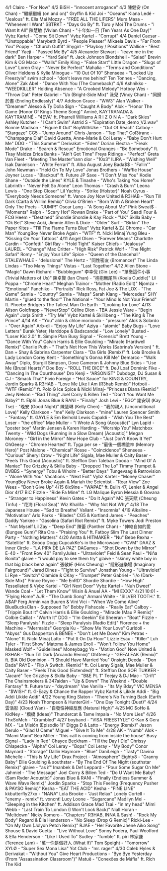 4/1
Clairo - 
"For Now"
4/2
BiSH - 
"​​innocent arrogance"
4/3
陳健安 (On Chan) - 
"繼續繼續 (​​on and on)"
Gryffin & Kid Joi - 
"Oceans"
Kiana Ledé - 
"Jealous"
 ft. Ella Mai
Mozzy - 
"FREE ALL THE LIFERS"
Mura Masa - 
"Whenever I Want"
SBTRKT - 
"Days Go By"
 ft. Toro y Moi
The Drums - 
"I Want It All"
陳慧敏 (Vivian Chan) - 
"十年如一日 (Ten Years As One Day)"
Vybz Kartel - 
"Come Sit Down"
Vybz Kartel - 
"Corrupt"
4/4
Daniel Caesar - 
"Unstoppable"
Marybeth Byrd - 
"People Pleaser"
Mikaela Davis - 
"Far From You"
Poppy - 
"Church Outfit"
Shygirl - 
"Playboy / Positions"
Wallice - 
"Best Friend"
Yaeji - 
"Passed Me By"
4/5
Alexander Stewart - 
"leave me in the dark"
Ben Harper - 
"Yard Sale"
 ft. Jack Johnson
Blondshell - 
"Salad"
Brevin Kim & OG Maco - 
"Walls"
Emily King - 
"False Start"
Little Dragon - 
"Slugs of Love"
Loren Gray - 
"Never Be Perfect"
Mahalia - 
"Terms and Conditions"
Oliver Heldens & Kylie Minogue - 
"10 Out Of 10"
Shenseea - 
"Locked Up Freestyle"
swim school - 
"​don't leave me behind"
Ten Tonnes - 
"Dancing, Alone"
Zak Abel - 
"Dance With You (The Comeback)"
4/6
Ashnikko - 
"WEEDKILLER"
Holding Absence - 
"A Crooked Melody"
Hotboy Wes - 
"Throw Dat"
Peter Gabriel - 
"i/o (Bright-Side Mix)"
泳兒 (Vincy Chan) - 
"同歸於盡 (Ending Endlessly)"
4/7
Addison Grace - 
"WW3"
Alan Walker - 
"Dreamer"
Alesso & Ty Dolla $ign - 
"Caught A Body"
Alok - 
"Honor The Game (Honor Of Kings Theme Song)"
Aminé, KAYTRANADA & KAYTRAMINÉ - 
"4EVA"
 ft. Pharrell Williams
A R I Z O N A - 
"Dark Skies"
Ashley Kutcher - 
"I Can't Swim"
Astrid S - 
"Expiration Date_demo_V2.wav"
Bonnie Madison - 
"Figure It Out"
BoyWithUke - 
"Out Of Reach"
Calboy - 
"Stargaze"
CG5 - 
"Jump Around"
Chris Janson - 
"Tap That"
Col3trane - 
"Champagne Dial"
David Guetta, Anne-Marie & Coi Leray - 
"Baby Don't Hurt Me"
DDG - 
"This Summer"
Derivakat - 
"Eden"
Dorian Electra - 
"Freak Mode"
Drake - 
"Search & Rescue"
Emotional Oranges - 
"Be Somebody"
 ft. Tkay Maidza
Erica Banks - 
"Ain't Got Time"
Freya Ridings - 
"Perfect"
Greta Van Fleet - 
"Meeting The Master"
​iann dior - 
"10x3"
ILIRA - 
"Wishing Well"
Isak Danielson - 
"White Ferrari"
 ft. Alba August
Joey Bada$$ - 
"Fallin'"
John Newman - 
"Hold On To My Love"
Jonas Brothers - 
"Waffle House"
Joyner Lucas - 
"Blackout"
 ft. Future
JP Saxe - 
"I Don't Miss You"
Kodie Shane - 
"Outside the Lines"
KYLE & Tinashe - 
"Who's Taking You Home"
Labrinth - 
"Never Felt So Alone"
Leon Thomas - 
"Crash & Burn"
Leona Lewis - 
"One Step Closer"
Lil Yachty - 
"Strike (Holster)"
Noah Cyrus - 
"Everybody Needs Someone"
 ft. Vance Joy
Now United & R3HAB - 
"Run Till Dark (Carta & Willim Remix)"
Olivia O'Brien - 
"Born With A Broken Heart"
Only The Poets - 
"JUMP!"
Oscar Lang - 
"A Song About Me"
Pink Sweat$ - 
"Moments"
Ralph - 
"Scary Hot"
Rowan Drake - 
"Part of You"
Saadi Four & FCG Heem - 
"Destined"
Shordie Shordie & Kay Flock - 
"UK"
Skilla Baby - 
"Ok Bet"
Steve Aoki, Jimmie Allen & Dixie - 
"Older"
Surf - 
"Birkin"
The Paper Kites - 
"Till The Flame Turns Blue"
Vybz Kartel & ZJ Chrome - 
"Car Man"
YoungBoy Never Broke Again - 
"WTF"
 ft. Nicki Minaj
Yung Bleu - 
"Kissing On Your Tattoos"
4/11
Angel Olsen - 
"Forever Means"
Charlotte Cardin - 
"Confetti"
Girl Ray - 
"Hold Tight"
Kaiser Chiefs - 
"Jealousy"
LAUREL - 
"Change"
Mac Critter - 
"High Risk"
Patrick Wolf - 
"The Night Safari"
Romy - 
"Enjoy Your Life"
Spice - 
"Queen of the Dancehall"
STALEWHALE - 
"delusional"
The Hertz - 
"同性密友 (Bromance)"
The Linda Lindas - 
"Too Many Things"
Vistas - 
"Last Together"
4/12
Allen Stone - 
"Magic"
Dawn Richard - 
"Bubblegum"
李幸倪 (Gin Lee) - 
"單戀這件小事 (Trivial Matters of Us)"
陳卓賢 (Ian Chan) - 
"抱抱無尾熊 (Koala Cuddle)"
Lil Poppa - 
"Chrome Heart"
Meghan Trainor - 
"Mother (Radio Edit)"
Njomza - 
"Emotional"
Panchiko - 
"Portraits"
Rick Ross, Fat Joe & The LOX - 
"The Game"
Samia - 
"Country"
Samia - 
"Maps"
Sarah Klang - 
"Mercedes"
SHY Martin - 
"glued to the floor"
The National - 
"Your Mind Is Not Your Friend"
 ft. Phoebe Bridgers
The Tallest Man On Earth - 
"Looking for Love"
4/13
Alison Goldfrapp - 
"NeverStop"
Céline Dion - TBA
Jessie Ware - 
"Begin Again"
Jorja Smith - 
"Try Me"
Vybz Kartel & Skillibeng - 
"The King & The Prince"
4/14
AK - 
"You"
aldn & chloe moriondo - 
"pressure"
Alok & Solardo - 
"Over Again"
Arb-di - 
"Enjoy My Life"
Aziya - 
"atomic"
Baby Bugs - 
"Love Letters"
Burak Yeter, Harddope & Badscandal - 
"Low Lonely"
Busted - 
"Loser Kid 2.0"
 ft. Simple Plan
Busy Signal - 
"Forensic"
Brett Young - 
"Dance With You"
Calvin Harris & Ellie Goulding - 
"Miracle (Hardwell Remix)"
Charlie Puth - "
That's Not How This Works (Sabrina’s Version)
" ft. Dan + Shay & Sabrina Carpenter
Ciara - 
"Da Girls (Remix)"
 ft. Lola Brooke & Lady London
Corey Kent - 
"Something's Gonna Kill Me"
Demarco - 
"Walk Away"
Diplo, Sturgill Simpson, Dove Cameron & Johnny Blue Skies - 
"Use Me (Brutal Hearts)"
Doe Boy - 
"ROLL THE DICE"
 ft. DeJ Loaf
Dominic Fike - 
"Dancing In The Courthouse"
Dro Kenji - 
"ARSONIST"
Dubdogz, DJ Susan & CJ - 
"Smack That"
Fivio Foreign - 
"Hot Sauce"
for KING & COUNTRY, Jordin Sparks & R3HAB - 
"Love Me Like I Am (R3hab Remix)"
Hotboii - 
"WTF (Remix)"
 ft. Polo G
Ice Spice & Nicki Minaj- 
"Princess Diana (Remix)"
Jesy Nelson - 
"Bad Thing"
Joel Corry & Billen Ted - 
"Don't You Want Me Baby?"
 ft. Elphi
Jonas Blue & RANI - 
"Finally"
Josh Levi - 
"EGO"
謝安琪 (Kay Tse) - 
"晚安 (Good Night)"
陳慧琳 (Kelly Chen) - 
"我的親人 (Unconditional Love)"
Kelly Clarkson - 
"me"
Kelly Clarkson - 
"mine"
Lauren Spencer Smith - 
"Fantasy"
 ft. GAYLE & Em Beihold
Lewis Capaldi - 
"Wish You The Best"
Loser - 
"the office"
Mae Muller - "I Wrote A Song (Acoustic)"
Lyn Lapid - 
"poster boy"
Martin Jensen & Karen Harding - 
"Worship You"
Matchbox Twenty - 
"Wild Dogs (Running in a Slow Dream) [Acoustic]"
Megan Moroney - 
"Girl in the Mirror"
New Hope Club - 
"Just Don't Know It Yet"
OhGeesy - 
"Chrome Hearted"
 ft. Tyga
per se - 
"最後一個糊塗神 (Memory Hero)"
Post Malone - 
"Chemical"
Rosse - 
"Coincidence"
Shenseea - 
"Curious"
Sheryl Crow - 
"Night Life"
Sigala, Mae Muller & Caity Baser - 
"Feels This Good (Acoustic)"
 ft. Stefflon Don
Taleban Dooda - 
"Mind Of A Maniac"
Tee Grizzley & Skilla Baby - 
"Dropped The Lo"
Timmy Trumpet & DVBBS - 
"Synergy"
Tobu & Wholm - 
"Better Days"
Tungevaag & Retrovision - 
"Alone With You"
Vacations - 
"Next Exit"
Vybz Kartel - 
"Money Chaser"
YoungBoy Never Broke Again & Mariah the Scientist - 
"Rear View"
Zoe Wees - 
"Don't Give Up"
4/15
6ix9ine - 
"WAPAE"
 ft. Bulin 47, Lenier & Angel Dior
4/17
BiC Fizzle - 
"Ride Fa Mine"
 ft. LG Malique
Byron Messia & Govana - 
"Stranger to Happiness"
Kevin Gates - 
"Do It Again"
MC 張天賦 (Cheung Tinfu) - 
"花海 (Floral Sea)"
Wiz Khalifa - 
"Why Not Not Why"
4/18
The Japanese House - 
"Sad to Breathe"
Valiant - 
"Insomnia"
4/19
Alkaline - 
"Motivation"
Arlo Parks - 
"Blades"
CG5 & Kortland James - 
"Peaches"
Daddy Yankee - 
"Gasolina (Safari Riot Remix)"
 ft. Myke Towers
Jodi Preston - 
"Not Myself
Lil Zay - 
"Deep End"
陳蕾 (Panther Chan) - 
"伸縮自如的愛 (Bungee Gum)"
Rita Ora - 
"Praising You"
 ft. Fatboy Slim
The Last Dinner Party - 
"Nothing Matters"
4/20
Anitta & HITMAKER - 
"Nu"
Bebe Rexha - 
"Satellite"
 ft. Snoop Dogg
CupcakKe's in the Microwave - 
"CVM"
DAAZ & Inner Circle - 
"LA PIPA DE LA PAZ"
DAGames - 
"Shot Down by the Mirror"
E-40 - 
"Front Row 40"
FamilyJules - 
"Ultraviolet"
Feid & Sean Paul - 
"Niña Bonita"
glaive - 
"i would pay to see them try"
glaive - 
"skinny white boy in that big black benz again"
張敬軒 (Hins Cheung) - 
"隱形遊樂場 (Imaginary Fairground)"
Jared Dines - 
"Fight to Survive"
Jonathan Young - 
"Ultraviolet"
Li Rye - 
"Switch"
Olamide & CKay - 
"Trumpet"
Peter Gabriel - 
"i/o (Dark-Side Mix)"
Prince Royce - 
"Me EnRD"
Shordie Shordie - 
"How High"
Tessellated & Vybz Kartel - 
"Girl Next Door"
Vybz Kartel - 
"Nuh Dweet"
Wande Coal - 
"Let Them Know"
Wisin & Anuel AA - 
"MI EXXX"
4/21
10:01 - 
"Flying Home"
AJR - 
"The Dumb Song"
Armani White - 
"SILVER TOOTH."
 ft. A$AP Ferg
Armin van Buuren & Vini Vici - "When We Come Alive"
BlueBucksClan - 
Supposed To"
Bobby Fishscale - 
"Really Eat"
Calboy - 
"Trippin Bout It"
Calvin Harris & Ellie Goulding - 
"Miracle (Mau P Remix)"
Colbie Caillat - 
"Worth It"
DDG - 
"I'm Geekin"
Ed Sheeran - 
"Boat"
Fizzle - 
"Sleep Paralysis"
Fizzle - 
"Sleep Paralysis (Radio Edit)"
Florence + the Machine - 
"Mermaids"
Georgia Ku - 
"Show Me Your Love"
Gurldoll - 
"Abyss"
Gus Dapperton & BENEE - 
"Don't Let Me Down"
Kim Petras - 
"Alone"
 ft. Nicki Minaj
Latto - 
"Put It On Da Floor"
Lizzie Esau - 
"Killer"
Luh Tyler - 
"First Show"
Matoma & James Droll - 
"Won't Follow You Home"
Masked Wolf - 
"Guidelines"
Moneybagg Yo - 
"Motion God"
Now United & R3HAB - 
"Run Till Dark (Arcando Remix)"
OhGeesy - 
"GEEALEAK (Remix)"
 ft. BIA
Old Dominion - 
"I Should Have Married You"
Onsight Deeda - 
"Don Dada"
RAYE - 
"Flip A Switch. (Remix)"
 ft. Coi Leray
Sigala, Mae Muller & Caity Baser - 
"Feels This Good (Extended)"
 ft. Stefflon Don
SOFI TUKKER - 
"Jacaré"
Tee Grizzley & Skilla Baby - 
"B&E Pt. 1"
Teejay & DJ Mac - 
"Drift"
The Chainsmokers & 347aidan - 
"Up & Down"
The Weeknd - 
"Double Fantasy"
 ft. Future
tuv - 
"daydream"
Vae Vanilla - 
"Its My Bday"
VIC MENSA - 
"$WISH"
 ft. G-Eazy & Chance the Rapper
Vybz Kartel & Likkle Addi - 
"Big Addi Likkle Addi"
4/22
Young King Slaton - 
"There's No Turning Back (Earth Day)"
4/23
Noah Thompson & HunterGirl - 
"One Day Tonight (Duet)"
4/24
雲浩影 (Cloud Wan) - 
"自發性神經反應 (Natural High)"
4/25
MC $oHo & KidNey - 
"橋橋 (Ideas)"
Thundercat & Tame Impala - 
"No More Lies"
4/26
ThxSoMch - 
"Crumbled"
4/27
boyband - 
"VISA FREESTYLE"
C-Kan & Gera MX - 
"La Misión (Episodio 1)"
Digga D & Latto - 
"Energy (Remix)"
Jason Derulo - 
"Glad U Came"
Miguel - 
"Give It To Me"
4/28
AK - 
"Numb"
Alok - 
"Mami Mami"
Bea Miller - 
"this call is coming from inside the house"
Busy Signal - 
"Lady In Red"
Chayce Beckham - 
"Till the Day I Die"
Chrissy Chlapecka - 
"Alpha"
Coi Leray - 
"Bops"
Coi Leray - 
"My Body"
Conor Maynard - 
"Storage"
Dallin Haymore - 
"Blue"
DaniLeigh - 
"Tasty"
Davina Michelle - 
"This Is My Life"
Drax Project - 
"Atmosphere"
Eighty8 - 
"Granny Baby"
Ellie Goulding & southstar - 
"By The End Of The Night (southstar Remix)"
‎‎‎glaive - 
"as if"
Imanbek & Def Leppard - 
"Pour Some Sugar On Me"
Jahmiel - 
"The Message"
Joel Corry & Billen Ted - 
"Do U Want Me Baby? (Sam Ryder Acoustic)"
Jonas Blue & RANI - 
"Finally (Endless Summer & Wave Wave Remix)"
Jordin Sparks - 
"Stop This Feeling (Frequency Pusher & PAYSO Remix)"
Kesha - 
"EAT THE ACID"
Kesha - 
"FINE LINE"
kkbutterfly27xx - 
"NANA"
Lola Brooke - 
"Just Relax"
Lonely Cortell - 
"enemy - remix"
 ft. vxncnt!
Lucy Loone - 
"Sugarcane"
Madilyn Mei - 
"Sleeping in the Kitchen"
 ft. Addison Grace
Mad Tsai - 
"in my head"
Mimi Webb - 
"Last Train To London (I Won't Look Back)"
Niall Horan - 
"Meltdown"
Nicky Romero - 
"Chapters"
R3HAB, INNA & Sash! - 
"Rock My Body"
Regard & Ella Henderson - 
"No Sleep (Drop G Remix)"
Ricki-Lee - 
"On My Own (Jolyon Petch Remix)"
RJAE - 
"Her Favorite Jhené Aiko Song"
Shouse & David Guetta - 
"Live Without Love"
Sonny Fodera, Paul Woolford & Ella Henderson - 
"Like I Used To"
Sudley - 
"fumble"
 ft. piri
林家謙 (Terence Lam) - 
"萬一你是個好人 (What If)"
Tom Speight - 
"Tomorrow"
XYLØ - 
"Super Sex Mona Lisa"
Yot Club - 
"mr. rager"
4/30
Caleb Hyles & Derivakat - 
"Without You"
Give Heart Productions - 
"Bye Bye Yesterday (From "Assassination Classroom")"
Matuê - 
"Conexões de Máfia"
 ft. Rich The Kid